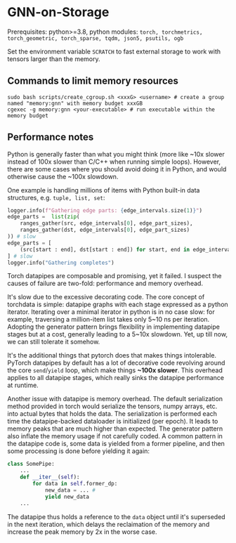 # GNN-on-Storage

Prerequisites: python>=3.8, python modules:
`torch, torchmetrics, torch_geometric, torch_sparse, tqdm, json5, psutils, ogb`

Set the environment variable `SCRATCH` to fast external storage to work with tensors larger than the memory.

## Commands to limit memory resources

```
sudo bash scripts/create_cgroup.sh <xxxG> <username> # create a group named "memory:gnn" with memory budget xxxGB
cgexec -g memory:gnn <your-executable> # run executable within the memory budget
```

## Performance notes

Python is generally faster than what you might think (more like ~10x slower instead of 100x slower than C/C++ when running simple loops).
However, there are some cases where you should avoid doing it in Python, and would otherwise cause the ~100x slowdown.

One example is handling millions of items with Python built-in data structures, e.g. `tuple, list, set`:

```python
logger.info(f"Gathering edge parts: {edge_intervals.size(1)}")
edge_parts =  list(zip(
    ranges_gather(src, edge_intervals[0], edge_part_sizes),
    ranges_gather(dst, edge_intervals[0], edge_part_sizes)
)) # slow
edge_parts = [
    (src[start : end], dst[start : end]) for start, end in edge_intervals.t().tolist()
] # slow
logger.info("Gathering completes")
```

Torch datapipes are composable and promising, yet it failed. I suspect the causes of failure are two-fold: performance and memory overhead.

It's slow due to the excessive decorating code. The core concept of torchdata is simple: datapipe graphs with each stage expressed as a python iterator. Iterating over a minimal iterator in python is in no case slow: for example, traversing a million-item list takes only 5\~10 ns per iteration. Adopting the generator pattern brings flexibility in implementing datapipe stages but at a cost, generally leading to a 5\~10x slowdown. Yet, up till now, we can still tolerate it somehow.

It's the additional things that pytorch does that makes things intolerable. PyTorch datapipes by default has a lot of decorative code revolving around the core `send`/`yield` loop, which make things **~100x slower**. This overhead applies to all datapipe stages, which really sinks the datapipe performance at runtime.

Another issue with datapipe is memory overhead. The default serialization method provided in torch would serialize the tensors, numpy arrays, etc. into actual bytes that holds the data. The serialization is performed each time the datapipe-backed dataloader is initialized (per epoch). It leads to memory peaks that are much higher than expected. The generator pattern also inflate the memory usage if not carefully coded. A common pattern in the datapipe code is, some data is yielded from a former pipeline, and then some processing is done before yielding it again:

```python
class SomePipe:
    ...
    def __iter__(self):
        for data in self.former_dp:
            new_data = ... #
            yield new_data
    ...
```

The datapipe thus holds a reference to the `data` object until it's superseded in the next iteration, which delays the reclaimation of the memory and increase the peak memory by 2x in the worse case.
